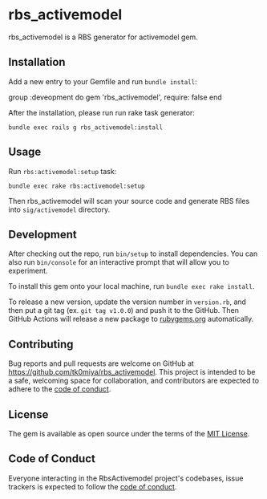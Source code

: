 # rbs_activemodel

rbs_activemodel is a RBS generator for activemodel gem.

## Installation

Add a new entry to your Gemfile and run `bundle install`:

   group :deveopment do
     gem 'rbs_activemodel', require: false
   end

After the installation, please run run rake task generator:

    bundle exec rails g rbs_activemodel:install

## Usage

Run `rbs:activemodel:setup` task:

    bundle exec rake rbs:activemodel:setup

Then rbs_activemodel will scan your source code and generate RBS files into
`sig/activemodel` directory.

## Development

After checking out the repo, run `bin/setup` to install dependencies. You can also
run `bin/console` for an interactive prompt that will allow you to experiment.

To install this gem onto your local machine, run `bundle exec rake install`.

To release a new version, update the version number in `version.rb`, and then put
a git tag (ex. `git tag v1.0.0`) and push it to the GitHub. Then GitHub Actions
will release a new package to [rubygems.org](https://rubygems.org) automatically.

## Contributing

Bug reports and pull requests are welcome on GitHub at https://github.com/tk0miya/rbs_activemodel.
This project is intended to be a safe, welcoming space for collaboration, and contributors are
expected to adhere to the [code of conduct](https://github.com/tk0miya/rbs_activemodel/blob/main/CODE_OF_CONDUCT.md).

## License

The gem is available as open source under the terms of the [MIT License](https://opensource.org/licenses/MIT).

## Code of Conduct

Everyone interacting in the RbsActivemodel project's codebases, issue trackers is expected to
follow the [code of conduct](https://github.com/tk0miya/rbs_activemodel/blob/main/CODE_OF_CONDUCT.md).
